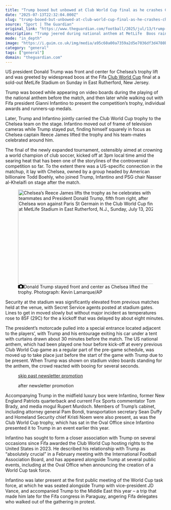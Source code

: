 ```yaml
---
title: "Trump booed but unbowed at Club World Cup final as he crashes Chelsea’s trophy lift"
date: "2025-07-13T22:32:04.000Z"
slug: "trump-booed-but-unbowed-at-club-world-cup-final-as-he-crashes-chelsea's-trophy-lift"
source: "Sport | The Guardian"
original_link: "https://www.theguardian.com/football/2025/jul/13/trump-club-world-cup-final-chelsea-psg"
description: "Trump jeered during national anthem at MetLife  Boos rain down as Trump presents Chelsea’s trophy  Infantino sidelines himself as Trump stays on stage  US president Donald Trump was front and center for Chelsea’s trophy lift and was greeted by widespread boos at the Fifa Club World Cup final at a sold-out MetLife Stadium on Sunday in East Rutherford, New Jersey. Trump was booed while appearing on video boards during the playing of the national anthem before the match, and then later while walking out with Fifa president Gianni Infantino to present the competition’s trophy, individual awards and runners-up medals.  Continue reading..."
mode: "in_depth"
image: "https://i.guim.co.uk/img/media/a95c60a00a7359a2d5e7036df3d4780b8156f496/229_0_2973_2378/master/2973.jpg?width=1200&height=630&quality=85&auto=format&fit=crop&overlay-align=bottom%2Cleft&overlay-width=100p&overlay-base64=L2ltZy9zdGF0aWMvb3ZlcmxheXMvdGctZGVmYXVsdC5wbmc&enable=upscale&s=7099fb9e70ac9abba5ae24761454c05d"
category: "general"
tags: ["general"]
domain: "theguardian.com"
---
```

<div id="readability-page-1" class="page"><div id="maincontent"><p>US president Donald Trump was front and center for Chelsea’s trophy lift and was greeted by widespread boos at the Fifa <a href="https://www.theguardian.com/football/worldclubchampionship" data-link-name="in body link" data-component="auto-linked-tag">Club World Cup</a> final at a sold-out MetLife Stadium on Sunday in East Rutherford, New Jersey.</p><p>Trump was booed while appearing on video boards during the playing of the national anthem before the match, and then later while walking out with Fifa president Gianni Infantino to present the competition’s trophy, individual awards and runners-up medals.</p><p>Later, Trump and Infantino jointly carried the Club World Cup trophy to the Chelsea team on the stage. Infantino moved out of frame of television cameras while Trump stayed put, finding himself squarely in focus as Chelsea captain Reece James lifted the trophy and his team-mates celebrated around him.</p><p>The final of the newly expanded tournament, ostensibly aimed at crowning a world champion of club soccer, kicked off at 3pm local time amid the searing heat that has been one of the storylines of the controversial competition so far. To the extent there was a US-specific connection in the matchup, it lay with Chelsea, owned by a group headed by American billionaire Todd Boehly, who joined Trump, Infantino and PSG chair Nasser al-Khelaifi on stage after the match.</p><figure id="4da4d269-6b00-4bea-837d-6c24af82318a" data-spacefinder-role="showcase" data-spacefinder-type="model.dotcomrendering.pageElements.ImageBlockElement"><div id="img-1"><picture><source srcset="https://i.guim.co.uk/img/media/004eaf5d319cf5885fb0cf0c08b16a0f58789721/0_0_8192_5464/master/8192.jpg?width=880&amp;dpr=2&amp;s=none&amp;crop=none" media="(min-width: 1300px) and (-webkit-min-device-pixel-ratio: 1.25), (min-width: 1300px) and (min-resolution: 120dpi)"><source srcset="https://i.guim.co.uk/img/media/004eaf5d319cf5885fb0cf0c08b16a0f58789721/0_0_8192_5464/master/8192.jpg?width=880&amp;dpr=1&amp;s=none&amp;crop=none" media="(min-width: 1300px)"><source srcset="https://i.guim.co.uk/img/media/004eaf5d319cf5885fb0cf0c08b16a0f58789721/0_0_8192_5464/master/8192.jpg?width=800&amp;dpr=2&amp;s=none&amp;crop=none" media="(min-width: 1140px) and (-webkit-min-device-pixel-ratio: 1.25), (min-width: 1140px) and (min-resolution: 120dpi)"><source srcset="https://i.guim.co.uk/img/media/004eaf5d319cf5885fb0cf0c08b16a0f58789721/0_0_8192_5464/master/8192.jpg?width=800&amp;dpr=1&amp;s=none&amp;crop=none" media="(min-width: 1140px)"><source srcset="https://i.guim.co.uk/img/media/004eaf5d319cf5885fb0cf0c08b16a0f58789721/0_0_8192_5464/master/8192.jpg?width=640&amp;dpr=2&amp;s=none&amp;crop=none" media="(min-width: 980px) and (-webkit-min-device-pixel-ratio: 1.25), (min-width: 980px) and (min-resolution: 120dpi)"><source srcset="https://i.guim.co.uk/img/media/004eaf5d319cf5885fb0cf0c08b16a0f58789721/0_0_8192_5464/master/8192.jpg?width=640&amp;dpr=1&amp;s=none&amp;crop=none" media="(min-width: 980px)"><source srcset="https://i.guim.co.uk/img/media/004eaf5d319cf5885fb0cf0c08b16a0f58789721/0_0_8192_5464/master/8192.jpg?width=620&amp;dpr=2&amp;s=none&amp;crop=none" media="(min-width: 660px) and (-webkit-min-device-pixel-ratio: 1.25), (min-width: 660px) and (min-resolution: 120dpi)"><source srcset="https://i.guim.co.uk/img/media/004eaf5d319cf5885fb0cf0c08b16a0f58789721/0_0_8192_5464/master/8192.jpg?width=620&amp;dpr=1&amp;s=none&amp;crop=none" media="(min-width: 660px)"><source srcset="https://i.guim.co.uk/img/media/004eaf5d319cf5885fb0cf0c08b16a0f58789721/0_0_8192_5464/master/8192.jpg?width=605&amp;dpr=2&amp;s=none&amp;crop=none" media="(min-width: 480px) and (-webkit-min-device-pixel-ratio: 1.25), (min-width: 480px) and (min-resolution: 120dpi)"><source srcset="https://i.guim.co.uk/img/media/004eaf5d319cf5885fb0cf0c08b16a0f58789721/0_0_8192_5464/master/8192.jpg?width=605&amp;dpr=1&amp;s=none&amp;crop=none" media="(min-width: 480px)"><source srcset="https://i.guim.co.uk/img/media/004eaf5d319cf5885fb0cf0c08b16a0f58789721/0_0_8192_5464/master/8192.jpg?width=445&amp;dpr=2&amp;s=none&amp;crop=none" media="(min-width: 320px) and (-webkit-min-device-pixel-ratio: 1.25), (min-width: 320px) and (min-resolution: 120dpi)"><source srcset="https://i.guim.co.uk/img/media/004eaf5d319cf5885fb0cf0c08b16a0f58789721/0_0_8192_5464/master/8192.jpg?width=445&amp;dpr=1&amp;s=none&amp;crop=none" media="(min-width: 320px)"><img alt="Chelsea’s Reece James lifts the trophy as he celebrates with teammates and President Donald Trump, fifth from right, after Chelsea won against Paris St Germain in the Club World Cup final, at MetLife Stadium in East Rutherford, N.J., Sunday, July 13, 2025." src="https://i.guim.co.uk/img/media/004eaf5d319cf5885fb0cf0c08b16a0f58789721/0_0_8192_5464/master/8192.jpg?width=445&amp;dpr=1&amp;s=none&amp;crop=none" width="445" height="296.8115234375" loading="lazy"></picture></div><figcaption data-spacefinder-role="inline"><span><svg width="18" height="13" viewBox="0 0 18 13"><path d="M18 3.5v8l-1.5 1.5h-15l-1.5-1.5v-8l1.5-1.5h3.5l2-2h4l2 2h3.5l1.5 1.5zm-9 7.5c1.9 0 3.5-1.6 3.5-3.5s-1.6-3.5-3.5-3.5-3.5 1.6-3.5 3.5 1.6 3.5 3.5 3.5z"></path></svg></span><span>Donald Trump stayed front and center as Chelsea lifted the trophy.</span> Photograph: Kevin Lamarque/AP</figcaption></figure><p>Security at the stadium was significantly elevated from previous matches held at the venue, with Secret Service agents posted at stadium gates. Lines to get in moved slowly but without major incident as temperatures rose to 85F (29C) for the a kickoff that was delayed by about eight minutes.</p><p>The president’s motorcade pulled into a special entrance located adjacent to the players’, with Trump and his entourage exiting his car under a tent with curtains drawn about 30 minutes before the match. The US national anthem, which had been played one hour before kick-off at every previous Club World Cup game as a regular part of the pre-game schedule, was moved up to take place just before the start of the game with Trump due to be present. When Trump was shown on stadium video boards standing for the anthem, the crowd reacted with booing for several seconds.</p><figure data-spacefinder-role="inline" data-spacefinder-type="model.dotcomrendering.pageElements.NewsletterSignupBlockElement"><a data-ignore="global-link-styling" href="#EmailSignup-skip-link-7">skip past newsletter promotion</a><p id="EmailSignup-skip-link-7" tabindex="0" aria-label="after newsletter promotion" role="note">after newsletter promotion</p></figure><figure id="f1048b29-4c8a-4e38-bee7-159a4304cd7c" data-spacefinder-role="richLink" data-spacefinder-type="model.dotcomrendering.pageElements.RichLinkBlockElement"><gu-island name="RichLinkComponent" priority="feature" deferuntil="idle" props="{&quot;richLinkIndex&quot;:8,&quot;element&quot;:{&quot;_type&quot;:&quot;model.dotcomrendering.pageElements.RichLinkBlockElement&quot;,&quot;prefix&quot;:&quot;Related: &quot;,&quot;text&quot;:&quot;Is the Club World Cup a good addition to the football calendar?&quot;,&quot;elementId&quot;:&quot;f1048b29-4c8a-4e38-bee7-159a4304cd7c&quot;,&quot;role&quot;:&quot;richLink&quot;,&quot;url&quot;:&quot;https://www.theguardian.com/football/2025/jul/11/club-world-cup-football-calendar-tournament&quot;},&quot;ajaxUrl&quot;:&quot;https://api.nextgen.guardianapps.co.uk&quot;,&quot;format&quot;:{&quot;design&quot;:0,&quot;display&quot;:0,&quot;theme&quot;:2}}"></gu-island></figure><p>Accompanying Trump in the midfield luxury box were Infantino, former New England Patriots quarterback and current Fox Sports commentator Tom Brady, and media mogul Rupert Murdoch. Members of Trump’s cabinet, including attorney general Pam Bondi, transportation secretary Sean Duffy and Homeland Security chief Kristi Noem were also present, as was the Club World Cup trophy, which has sat in the Oval Office since Infantino presented it to Trump in an event earlier this year.</p><p>Infantino has sought to form a closer association with Trump on several occasions since Fifa awarded the Club World Cup hosting rights to the United States in 2023. He described his relationship with Trump as “absolutely crucial” in a February meeting with the International Football Association Board, and has appeared alongside Trump at several public events, including at the Oval Office when announcing the creation of a World Cup task force.</p><p>Infantino was later present at the first public meeting of the World Cup task force, at which he was seated alongside Trump with vice-president JD Vance, and accompanied Trump to the Middle East this year – a trip that made him late for the Fifa congress in Paraguay, angering Fifa delegates who walked out of the gathering in protest.</p></div></div>